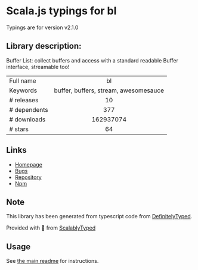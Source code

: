 
# Scala.js typings for bl

Typings are for version v2.1.0

## Library description:
Buffer List: collect buffers and access with a standard readable Buffer interface, streamable too!

|                    |                 |
| ------------------ | :-------------: |
| Full name          | bl |
| Keywords           | buffer, buffers, stream, awesomesauce |
| # releases         | 10 |
| # dependents       | 377 |
| # downloads        | 162937074 |
| # stars            | 64 |

## Links
- [Homepage](https://github.com/rvagg/bl)
- [Bugs](https://github.com/rvagg/bl/issues)
- [Repository](https://github.com/rvagg/bl)
- [Npm](https://www.npmjs.com/package/bl)
    


## Note
This library has been generated from typescript code from [DefinitelyTyped](https://definitelytyped.org).

Provided with :purple_heart: from [ScalablyTyped](https://github.com/oyvindberg/ScalablyTyped)

## Usage
See [the main readme](../../readme.md) for instructions.


